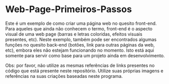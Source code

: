 # Web-Page-Primeiros-Passos
Este é um exemplo de como criar uma página web no quesito front-end. Para aqueles que ainda não conhecem o termo, front-end é o aspecto visual de uma web page (barras e letras coloridas, efeitos visuais presentes, etc). Neste exemplo, também pode ser encontrados algumas funções no quesito back-end (botões, link para outras páginas da web, etc), embora eles não estejam funcionando no momento. Isto está aqui somente para servir como base para um projeto ainda em desenvolvimento.

Obs: por favor, não utilize as mesmas referências de links presentes no código que está presente neste repositório. Utilize suas próprias imagens e referências na suas criações baseadas neste programa.
